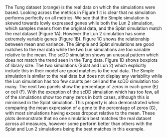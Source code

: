 The Tung dataset (orange) is the real data on which the simulations were based. Looking across the metrics in Figure 1 it is clear that no simulation performs perfectly on all metrics. We see that the Simple simulation is skewed towards lowly expressed genes while both the Lun 2 simulation, which samples means from the original data, and the Splat simulation match the real dataset (Figure 1A). However the Lun 2 simulation has some extremely variable genes (Figure 1B). Figure 1C shows the relationship between mean and variance. The Simple and Splat simulations are good matches to the real data while the two Lun simulations are too variable relative to the mean. The scDD simulation shows an unusual pattern which does not match the trend seen in the Tung data. Figure 1D shows boxplots of library size. The two simulations (Splat and Lun 2) which explicitly include this in their model are good matches to the real data. The Simple simulation is similar to the real data but does not display any variability while the Lun simulation has too few counts per cell and the scDD simulation too many. The next two panels show the percentage of zeros in each gene (E) or cell (F). With the exception of the scDD simulation which has too few, all of the simulations show too many zeros in both cases, although this is minimised in the Splat simulation. This property is also demonstrated when comparing the mean expression of a gene to the percentage of zeros (G), with most simulations having excess dropout relative to the mean. These plots demonstrate that no one simulation best matches the real dataset across all measures, however some perform better than others with the Splat and Lun 2 simulations being the best matches in this example.